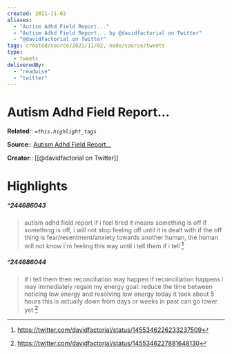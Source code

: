 ```yaml
---
created: 2021-11-02
aliases:
  - "Autism Adhd Field Report..."
  - "Autism Adhd Field Report... by @davidfactorial on Twitter"
  - "@davidfactorial on Twitter"
tags: created/source/2021/11/02, node/source/tweets
type: 
  - tweets
deliveredBy: 
  - "readwise"
  - "twitter"
---
```

# Autism Adhd Field Report...

**Related**:: 
*`=this.highlight_tags`*

**Source**:: [Autism Adhd Field Report...](https://twitter.com/davidfactorial/status/1455346226233237509)

**Creator**:: [[@davidfactorial on Twitter]]

# Highlights
##### ^244686043
  
> autism adhd field report
> if i feel tired it means something is off
> if something is off, i will not stop feeling off until it is dealt with
> if the off thing is fear/resentment/anxiety towards another human, the human will not know i'm feeling this way until i tell them
> if i tell 
  [^244686043]

[^244686043]: https://twitter.com/davidfactorial/status/1455346226233237509

##### ^244686044
  
> if i tell them then reconciliation may happen
> if reconciliation happens i may immediately regain my energy
> goal: reduce the time between noticing low energy and resolving low energy
> today it took about 5 hours
> this is actually down from days or weeks in past
> can go lower yet 
  [^244686044]

[^244686044]: https://twitter.com/davidfactorial/status/1455346227881648130


